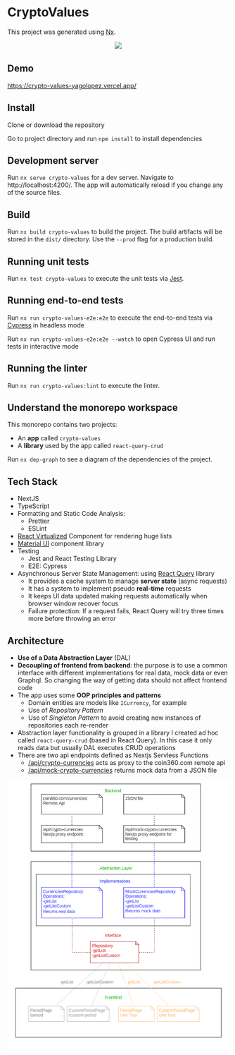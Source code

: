 

# CryptoValues

This project was generated using [Nx](https://nx.dev).

<p style="text-align: center;"><img src="https://raw.githubusercontent.com/nrwl/nx/master/images/nx-logo.png" width="450"></p>

## Demo

https://crypto-values-yagolopez.vercel.app/

## Install

Clone or download the repository

Go to project directory and run `npm install` to install dependencies

## Development server

Run `nx serve crypto-values` for a dev server. Navigate to http://localhost:4200/. The app will automatically reload if you change any of the source files.

## Build

Run `nx build crypto-values` to build the project. The build artifacts will be stored in the `dist/` directory. Use the `--prod` flag for a production build.

## Running unit tests

Run `nx test crypto-values` to execute the unit tests via [Jest](https://jestjs.io).

## Running end-to-end tests

Run `nx run crypto-values-e2e:e2e` to execute the end-to-end tests via [Cypress](https://www.cypress.io) in headless mode

Run `nx run crypto-values-e2e:e2e --watch` to open Cypress UI and run tests in interactive mode

## Running the linter

Run `nx run crypto-values:lint` to execute the linter.

## Understand the monorepo workspace

This monorepo contains two projects:

- An **app** called `crypto-values` 
- A **library** used by the app called `react-query-crud`

Run `nx dep-graph` to see a diagram of the dependencies of the project.

## Tech Stack

- NextJS
- TypeScript
- Formatting and Static Code Analysis:
  - Prettier
  - ESLint
- [React Virtualized](https://github.com/bvaughn/react-virtualized) Component for rendering huge lists
- [Material UI](https://mui.com/) component library
- Testing
  - Jest and React Testing Library
  - E2E: Cypress
- Asynchronous Server State Management: using [React Query](https://react-query.tanstack.com/) library
  - It provides a cache system to manage **server state** (async requests)
  - It has a system to implement pseudo **real-time** requests
  - It keeps UI data updated making requests automatically when browser window recover focus
  - Failure protection: If a request fails, React Query will try three times more before throwing an error


## Architecture

- **Use of a Data Abstraction Layer** (DAL)
- **Decoupling of frontend from backend**: the purpose is to use a common interface with different implementations for real data, mock data or even Graphql. So changing the way of getting data should not affect frontend code
- The app uses some **OOP principles and patterns**
  - Domain entities are models like `ICurrency`, for example
  - Use of *Repository Pattern*
  - Use of *Singleton Pattern* to avoid creating new instances of repositories each re-render
- Abstraction layer functionality is grouped in a library I created ad hoc called `react-query-crud` (based in React Query). In this case it only reads data but usually DAL executes CRUD operations
- There are two api endpoints defined as Nextjs Servless Functions
  - [/api/crypto-currencies](https://crypto-values-yagolopez.vercel.app/api/crypto-currencies) acts as proxy to the coin360.com remote api
  - [/api/mock-crypto-currencies](https://crypto-values-yagolopez.vercel.app/api/mock-crypto-currencies) returns mock data from a JSON file

![Architeture](crypto-values.png)
